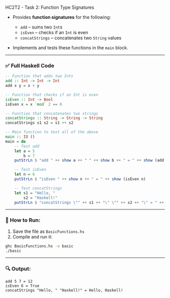 HC2T2 - Task 2: Function Type Signatures

* Provides **function signatures** for the following:

  * `add` – sums two `Int`s
  * `isEven` – checks if an `Int` is even
  * `concatStrings` – concatenates two `String` values
* Implements and tests these functions in the `main` block.

---

### ✅ Full Haskell Code

```haskell
-- Function that adds two Ints
add :: Int -> Int -> Int
add x y = x + y

-- Function that checks if an Int is even
isEven :: Int -> Bool
isEven x = x `mod` 2 == 0

-- Function that concatenates two strings
concatStrings :: String -> String -> String
concatStrings s1 s2 = s1 ++ s2

-- Main function to test all of the above
main :: IO ()
main = do
    -- Test add
    let a = 5
        b = 7
    putStrLn $ "add " ++ show a ++ " " ++ show b ++ " = " ++ show (add a b)

    -- Test isEven
    let n = 6
    putStrLn $ "isEven " ++ show n ++ " = " ++ show (isEven n)

    -- Test concatStrings
    let s1 = "Hello, "
        s2 = "Haskell!"
    putStrLn $ "concatStrings \"" ++ s1 ++ "\" \"" ++ s2 ++ "\" = " ++ concatStrings s1 s2
```

---

### 🏃 How to Run:

1. Save the file as `BasicFunctions.hs`
2. Compile and run it:

```bash
ghc BasicFunctions.hs -o basic
./basic
```

---

### 🔍 Output:

```
add 5 7 = 12
isEven 6 = True
concatStrings "Hello, " "Haskell!" = Hello, Haskell!
```
